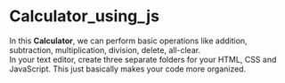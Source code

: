# Calculator_using_js
In this **Calculator**, we can perform basic operations like addition, subtraction, multiplication, division, delete, all-clear.<br>
In your text editor, create three separate folders for your HTML, CSS and JavaScript. This just basically makes your code more organized.<br>
